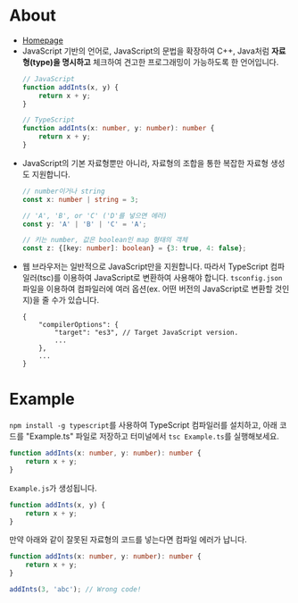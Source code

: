 # About
- [Homepage](https://www.typescriptlang.org/)
- JavaScript 기반의 언어로, JavaScript의 문법을 확장하여 C++, Java처럼 **자료형(type)을 명시하고** 체크하여 견고한 프로그래밍이 가능하도록 한 언어입니다.
    ```typescript
    // JavaScript
    function addInts(x, y) {
        return x + y;
    }

    // TypeScript
    function addInts(x: number, y: number): number {
        return x + y;
    }
    ```
- JavaScript의 기본 자료형뿐만 아니라, 자료형의 조합을 통한 복잡한 자료형 생성도 지원합니다.
    ```typescript
    // number이거나 string
    const x: number | string = 3;

    // 'A', 'B', or 'C' ('D'를 넣으면 에러)
    const y: 'A' | 'B' | 'C' = 'A';

    // 키는 number, 값은 boolean인 map 형태의 객체
    const z: {[key: number]: boolean} = {3: true, 4: false};
    ```
- 웹 브라우저는 일반적으로 JavaScript만을 지원합니다. 따라서 TypeScript 컴파일러(tsc)를 이용하여 JavaScript로 변환하여 사용해야 합니다.
  `tsconfig.json` 파일을 이용하여 컴파일러에 여러 옵션(ex. 어떤 버전의 JavaScript로 변환할 것인지)을 줄 수가 있습니다.
    ```jsonc
    {
        "compilerOptions": {
            "target": "es3", // Target JavaScript version.
            ...
        },
        ...
    }
    ```

# Example
`npm install -g typescript`를 사용하여 TypeScript 컴파일러를 설치하고, 아래 코드를 "Example.ts" 파일로 저장하고 터미널에서 `tsc Example.ts`를 실행해보세요.

```typescript
function addInts(x: number, y: number): number {
    return x + y;
}
```

`Example.js`가 생성됩니다.

```javascript
function addInts(x, y) {
    return x + y;
}
```

만약 아래와 같이 잘못된 자료형의 코드를 넣는다면 컴파일 에러가 납니다.

```typescript
function addInts(x: number, y: number): number {
    return x + y;
}

addInts(3, 'abc'); // Wrong code!
```
